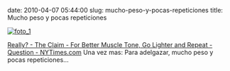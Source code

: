date: 2010-04-07 05:44:00
slug: mucho-peso-y-pocas-repeticiones
title: Mucho peso y pocas repeticiones

    

[![foto_1][1]][1]

[Really? - The Claim - For Better Muscle Tone, Go Lighter and Repeat - Question - NYTimes.com](http://www.nytimes.com/2010/04/06/health/06real.html) Una vez mas: Para adelgazar, mucho peso y pocas repeticiones…

  

[1]: file:///Users/jjdenis/jjdenis.github.com/static/2010-04-07-mucho-peso-y-pocas-repeticiones_foto1.jpg
